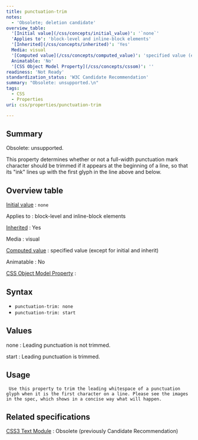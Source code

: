 ```yaml
---
title: punctuation-trim
notes:
  - 'Obsolete; deletion candidate'
overview_table:
  '[Initial value](/css/concepts/initial_value)': '`none`'
  'Applies to': 'block-level and inline-block elements'
  '[Inherited](/css/concepts/inherited)': 'Yes'
  Media: visual
  '[Computed value](/css/concepts/computed_value)': 'specified value (except for initial and inherit)'
  Animatable: 'No'
  '[CSS Object Model Property](/css/concepts/cssom)': ''
readiness: 'Not Ready'
standardization_status: 'W3C Candidate Recommendation'
summary: "Obsolete: unsupported.\n"
tags:
  - CSS
  - Properties
uri: css/properties/punctuation-trim

---
```

## Summary

Obsolete: unsupported.

This property determines whether or not a full-width punctuation mark character should be trimmed if it appears at the beginning of a line, so that its "ink" lines up with the first glyph in the line above and below.

## Overview table

[Initial value](/css/concepts/initial_value)
:   `none`

Applies to
:   block-level and inline-block elements

[Inherited](/css/concepts/inherited)
:   Yes

Media
:   visual

[Computed value](/css/concepts/computed_value)
:   specified value (except for initial and inherit)

Animatable
:   No

[CSS Object Model Property](/css/concepts/cssom)
:

## Syntax

-   `punctuation-trim: none`
-   `punctuation-trim: start`

## Values

none
:   Leading punctuation is not trimmed.

start
:   Leading punctuation is trimmed.

## Usage

     Use this property to trim the leading whitespace of a punctuation glyph when it is the first character on a line. Please see the images in the spec, which shows in a concise way what will happen.

## Related specifications

[CSS3 Text Module](http://www.w3.org/TR/2003/CR-css3-text-20030514/#punctuation-trim)
:   Obsolete (previously Candidate Recommendation)
